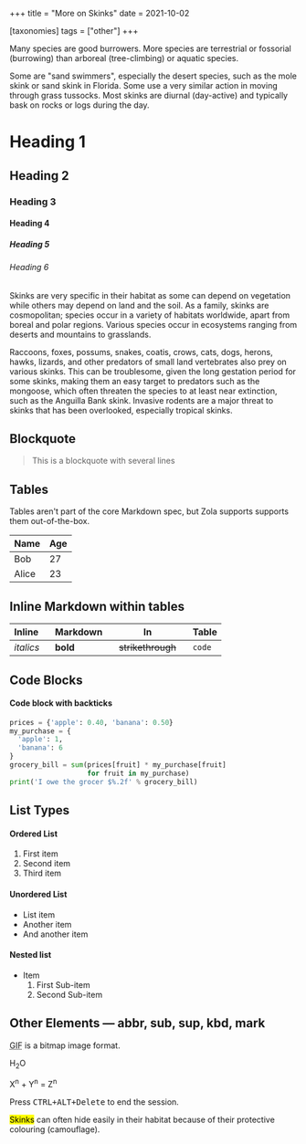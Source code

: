 +++
title = "More on Skinks"
date = 2021-10-02

[taxonomies]
tags = ["other"]
+++

Many species are good burrowers. More species are terrestrial or fossorial (burrowing) than arboreal (tree-climbing) or aquatic species.

<!-- more -->

Some are "sand swimmers", especially the desert species, such as the mole skink or sand skink in Florida. Some use a very similar action in moving through grass tussocks. Most skinks are diurnal (day-active) and typically bask on rocks or logs during the day.

# Heading 1

## Heading 2

### Heading 3

#### Heading 4

##### Heading 5

###### Heading 6

Skinks are very specific in their habitat as some can depend on vegetation while others may depend on land and the soil. As a family, skinks are cosmopolitan; species occur in a variety of habitats worldwide, apart from boreal and polar regions. Various species occur in ecosystems ranging from deserts and mountains to grasslands.

Raccoons, foxes, possums, snakes, coatis, crows, cats, dogs, herons, hawks, lizards, and other predators of small land vertebrates also prey on various skinks. This can be troublesome, given the long gestation period for some skinks, making them an easy target to predators such as the mongoose, which often threaten the species to at least near extinction, such as the Anguilla Bank skink. Invasive rodents are a major threat to skinks that has been overlooked, especially tropical skinks.


## Blockquote

> This is a blockquote
> with several lines

## Tables

Tables aren't part of the core Markdown spec, but Zola supports supports them out-of-the-box.

   Name | Age
--------|------
    Bob | 27
  Alice | 23

## Inline Markdown within tables

| Inline&nbsp;&nbsp;&nbsp;     | Markdown&nbsp;&nbsp;&nbsp;  | In&nbsp;&nbsp;&nbsp;                | Table      |
| ---------- | --------- | ----------------- | ---------- |
| *italics*  | **bold**  | ~~strikethrough~~&nbsp;&nbsp;&nbsp; | `code`     |

## Code Blocks

#### Code block with backticks

```python
prices = {'apple': 0.40, 'banana': 0.50}
my_purchase = {
  'apple': 1,
  'banana': 6
}
grocery_bill = sum(prices[fruit] * my_purchase[fruit]
                   for fruit in my_purchase)
print('I owe the grocer $%.2f' % grocery_bill)
```

## List Types

#### Ordered List

1. First item
2. Second item
3. Third item

#### Unordered List

* List item
* Another item
* And another item

#### Nested list

* Item
    1. First Sub-item
    2. Second Sub-item

## Other Elements — abbr, sub, sup, kbd, mark

<abbr title="Graphics Interchange Format">GIF</abbr> is a bitmap image format.

H<sub>2</sub>O

X<sup>n</sup> + Y<sup>n</sup> = Z<sup>n</sup>

Press <kbd><kbd>CTRL</kbd>+<kbd>ALT</kbd>+<kbd>Delete</kbd></kbd> to end the session.

<mark>Skinks</mark> can often hide easily in their habitat because of their protective colouring (camouflage).


